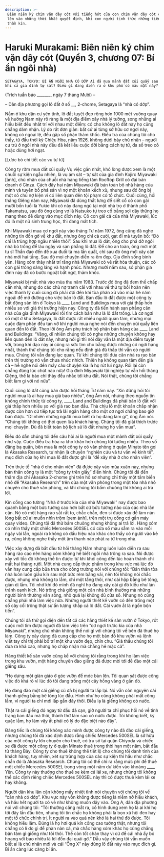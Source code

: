 ```yaml
---
description: >-
 Biên niên ký chim vặn dây cót với tiếng hót của con chim vặn dây cót chỉ vang
 lên vào những thời khắc quyết định, khi con người tỉnh thức những tiếng lòng
 thầm kín.
---
```


# Haruki Murakami: Biên niên ký chim vặn dây cót (Quyển 3, chương 07: Bí ẩn ngôi nhà)

`SETAGAYA, TOKYO: BÍ ẨN NGÔI NHÀ CÓ DỚP Ai đã mua mảnh đất xúi quẩy sau khi cả gia đình tự sát? Điều gì đang diễn ra ở khu phố có máu mặt này?`

(Trích tuần báo \_\_\_\_\_\_\_, ngày 7 tháng Mười) –

– Dân địa phương gọi lô đất ở số \_\_, 2-chome, Setagaya là “nhà có dớp”.

Nằm ở khu dân cư yên tĩnh, lô đất tuyệt đẹp rộng hơn 1000 mét vuông quay về hướng Nam này rõ ràng là một địa điểm xây nhà lý tưởng, song những ai hiểu biết đều nhất trí với nhau một điểm: có cho không lô đất này họ cũng chẳng dám nhận. Lý do rất đơn giản: bất cứ ai từng sở hữu cơ ngơi này, không có ngoại lệ, đều gặp số phận thảm khốc. Điều tra của chúng tôi cho thấy, từ đầu thời kỳ Chiêu Hòa, năm 1926, không dưới bảy chủ nhân – người cư trú ở ngôi nhà này đều đã kết liễu cuộc đời bằng cách tự tử, đa số treo cổ hoặc dùng hơi ngạt.

\[Lược bỏ chi tiết các vụ tự tử]

Công ty rởm mua đất xúi quẩy Vụ việc gần nhất, khó lòng được xem là một chuỗi sự kiện ngẫu nhiên, là vụ ám sát – tự sát của gia đình Kojiro Miyawaki \[ảnh], chủ nhân của chuỗi nhà hàng tiếng tăm Rooftop Grill có đại bản doanh ở Ginza. Cách đây hai năm Miyawaki đã bán toàn bộ nhà hàng của mình và tuyên bố phá sản vì nợ một khoản kếch xù, nhưng sau đó ông bị một số chủ nợ kiện vì có liên quan đến tội phạm có tổ chức. Cuối cùng, hồi tháng Giêng năm nay, Miyawaki đã dùng thắt lưng để siết cổ cô con gái mười bốn tuổi là Yukie khi cô này đang ngủ tại một nhà trọ ở thành phố Takamatsu, sau đó ông cùng vợ là Natsuko tự treo cổ bằng sợi dây thừng họ mang theo để dùng vào mục đích này. Cô con gái cả của nhà Miyawaki, lúc đó là một nữ sinh trung học, thì đang mất tích.

Khi Miyawaki mua cơ ngơi này vào tháng Tư năm 1972, ông cũng đã nghe những tin đồn gở về khu đất, nhưng ông chỉ cả cười, gạt đi mà tuyên bố: “Đó chỉ là trùng hợp ngẫu nhiên thôi”. Sau khi mua lô đất, ông cho phá dỡ ngôi nhà bỏ trống để lâu ngày và san phẳng lô đất. Để cho an toàn, ông mời một tu sĩ Thần đạo đến để xua đuổi tà ma lẩn quất, chỉ sau đó ông mới xây căn nhà mới hai tầng. Sau đó mọi chuyện diễn ra êm đẹp. Gia đình sống bình yên. Hàng xóm thảy nhất trí rằng nhà Miyawaki có vẻ rất hòa thuận, các cô con gái trông sáng láng và hạnh phúc. Nhưng mười năm sau, số phận gia đình này đã có bước ngoặt bất ngờ, thảm khốc.

Miyawaki bị mất nhà vào mùa thu năm 1983. Trước đó ông đã đem thế chấp căn nhà, nhưng do các chủ nợ tranh cãi với nhau về thứ tự bồi hoàn nên việc thanh lý cuối cùng đã phải đợi đến khi tòa phân xử vào mùa hè năm ngoái để mở đường cho việc bán lô đất. Ban đầu lô đất được một công ty bất động sản lớn ở Tokyo là \_\_\_\_ Land and Buildings mua với giá thấp hơn nhiều so với giá thị trường hiện nay. Công ty đã tiến hành san phẳng căn nhà của gia đình Miyawaki rồi tìm cách bán như là lô đất trống. Là cơ ngơi số một ở khu Setagaya, lô đất được rất nhiều người quan tâm, nhưng mọi cuộc đàm phán đều tan vỡ khi người mua nghe nói đến chuyện xúi quẩy liên quan đến lô đất. Theo lời ông Âm phụ trách bộ phận bán hàng của \_\_\_\_ Land and Buildings: “Vâng, dĩ nhiên chúng tôi có nghe những chuyện không hay liên quan đến lô đất này, nhưng nói gì thì nói đây vẫn là một địa điểm tuyệt vời, trong khi dạo này ai cũng ra sức tìm cho bằng được những cơ ngơi hạng nhất, thành thử chúng tôi cho rằng nếu định giá đủ thấp thì vẫn có người mua. Chúng tôi vẫn đang lạc quan. Từ khi chúng tôi đưa căn nhà ra rao bán trên thị trường nó vẫn chưa nhúc nhích. Thiên hạ không quan tâm đến giá cả – hễ nghe nói đến mấy câu chuyện kia là họ rút lui ngay. Rồi lại còn chẳng đúng lúc chút nào nữa! Gia đình Miyawaki tội nghiệp tự vẫn hồi tháng Giêng, thế là báo chỉ thảy đều nhắc tới khu đất. Nói thật, chúng tôi chẳng biết làm gì với nó nữa”.

Cuối cùng lô đất cũng bán được hồi tháng Tư năm nay. “Xin đừng hỏi tôi người mua là ai hay mua giá bao nhiêu”, ông Âm nói, nhưng theo nguồn tin không chính thức từ công ty, \_\_\_\_ Land and Buildings đã phải bán lô đất với giá thấp hơn nhiều so với giá rao ban đầu. Thà chịu lỗ một khoản chấp nhận được còn hơn cứ tiếp tục trả lãi ngân hàng cho một cơ ngơi chẳng bao giờ bán được. “Dĩ nhiên những người mua biết rõ họ đang làm gì”, ông Âm nói. “Chúng tôi không có thói quen lừa khách hàng. Chúng tôi đã giải thích trước mọi chuyện. Dù đã biết toàn bộ lịch sử lô đất nhưng họ vẫn mua”.

Điều đó dẫn chúng tôi đến câu hỏi ai là người mua một mảnh đất xúi quẩy như vậy. Cuộc điều tra hóa ra khó khăn hơn chúng tôi tưởng nhiều. Theo sổ đăng bạ quận, bên mua là một công ty có văn phòng ở quận Minato tên gọi là Akasaka Research, tự nhận là chuyên “nghiên cứu và tư vấn về kinh tế”, mục đích của họ khi mua lô đất được ghi là “để xây nhà ở cho nhân viên”.

Trên thực tế “nhà ở cho nhân viên” đã được xây vào mùa xuân này, nhưng bản thân công ty là một “công ty trên giấy” điển hình. Chúng tôi đã đến thăm địa chỉ Akasaka 2-chome ghi trên hồ sơ nhưng chỉ thấy một tấm biển nhỏ đề “Akasaka Research” trên cửa một văn phòng trong một tòa nhà nhỏ chuyên cho thuê văn phòng, và khi chúng tôi bấm chuông thì không ai trả lời.

Kín cổng cao tường “Nhà ở trước kia của nhà Miyawaki” nay được bao quanh bằng một bức tường cao hơn bất cứ bức tường nào của các nhà lân cận. Nó có một hàng rào sắt rất to, chắc chắn, đen sì được xây để làm nản lòng bất cứ ai muốn nhìn trộm \[xem ảnh], trên một trụ cổng có gắn máy quay video. Chúng tôi đã thử bấm chuông nhưng không ai trả lời. Hàng xóm có nhìn thấy một chiếc Mercedes 500SEL có cửa sổ màu sẫm ra vào mỗi ngày vài lần, ngoài ra không có dấu hiệu nào khác cho thấy có người vào kẻ ra, cũng không nghe thấy một âm thanh nào phát ra từ trong nhà.

Việc xây dựng đã bắt đầu từ hồi tháng Năm nhưng luôn luôn diễn ra sau hàng rào cao nên hàng xóm không hề biết ngôi nhà trông ra sao. Nó được xây với tốc độ không thể tin được: từ khi khởi công đến lúc hoàn thành chỉ mất hai tháng rưỡi. Một nhà cung cấp thực phẩm trong khu vực mà lúc đó vẫn hay cung cấp bữa trưa cho công trường nói với chúng tôi: “Bản thân tòa nhà luôn luôn giấu kín sau một bức rèm bằng vải, nên tôi không nói chắc được, nhưng nhà không to lắm, chỉ một tầng thôi, như cái hộp bằng bê tông, giản dị lắm. Tôi nhớ khi đó mình đã nghĩ họ đang xây cái gì đó kiểu như lán tránh oanh kích. Nó trông chả giống một căn nhà bình thường mà những người bình thường vẫn sống, nhỏ quá lại không đủ cửa sổ. Nhưng nó cũng chẳng phải nhà làm việc nữa. Những người thiết kế vườn có đến trồng một số cây cối trông thật sự ấn tượng khắp cả lô đất. Cái vườn ắt là ngốn bộn tiền”.

Chúng tôi đã thử gọi điện đến tất cả các hãng thiết kế sân vườn ở Tokyo, rốt cuộc mới tìm được người đã làm việc trên “cơ ngơi trước kia của nhà Miyawaki”, nhưng chủ nhân không thể nói gì với chúng tôi về bên đã thuê họ làm. Công ty xây dựng đã cung cấp cho họ một bản đồ khu vườn và lệnh viết tay chỉ thị phải bố trí một khu vườn đẹp, chỉn chu. “Giá thầu chúng tôi đưa ra khá cao, nhưng họ chấp nhận mà chẳng hề mặc cả”.

Hãng thiết kế sân vườn cũng kể với chúng tôi rằng trong khi họ làm việc trong khu vườn, một hãng chuyên đào giếng đã được mời tới để đào một cái giếng sâu.

“Họ dựng một giàn giáo ở góc vườn để móc bùn lên. Tôi quan sát được công việc đó khá rõ vì lúc đó tôi đang trồng một cây hồng vàng ở gần đó.

Họ đang đào một cái giếng cũ đã bị người ta lấp lại. Nó vẫn còn nguyên cái thành giếng bằng bê tông lúc đầu. Hình như họ cũng không phải mất công lắm, vì người ta chỉ mới lấp gần đây thôi. Điều lạ là giếng không có nước.

Thật ra cái giếng đó ngay từ đầu đã cạn, giờ người ta chỉ phục hồi nó về tình trạng ban đầu mà thôi, thành thử làm sao có nước được. Tôi không biết, kỳ quặc lắm, họ làm vậy ắt phải có lý do đặc biệt nào đây”.

Đáng tiếc là chúng tôi không xác minh được công ty nào đã đào cái giếng, nhưng chúng tôi đã xác định được rằng chiếc Mercedes 500SEL là sở hữu của một công ty lớn chuyên cho thuê, có trụ sở tại quận Chiyoda và chiếc xe đã được một công ty ở quận Minato thuê trong thời hạn một năm, bắt đầu từ tháng Bảy. Công ty cho thuê không thể tiết lộ cho chúng tôi danh tính của khách hàng, tuy nhiên, xét sự trùng hợp của các sự kiện thì hầu như chắc chắn đó là Akasaka Research. Chúng tôi có thể chỉ ra rằng mức phí để thuê một chiếc Mercedes 500SEL trong vòng một năm dự kiến vào khoảng \_\_\_\_ Yên. Công ty này thường cho thuê xe kèm cả lái xe, nhưng chúng tôi không thể xác định riêng chiếc Mercedes 500SEL này thì có được thuê kèm lái xe hay không.

Người dân khu lân cận không mấy nhiệt tình nói chuyện với chúng tôi về “căn nhà có dớp”. Khu vực này vốn không được tiếng là niềm nở hiếu khách, và hầu hết người ta có vẻ như không muốn dây vào. Ông A, dân địa phương nói với chúng tôi: “Tôi thường căng mắt ra, cố hình dung xem họ là ai khi họ tới đây lần đầu tiên, nhưng tôi tin chắc họ không phải là bọn xã hội đen hay một tổ chức chính trị. Ít người ra vào quá nên khó là hai thứ đó được. Tôi không hiểu lắm. Đúng là họ hơi quá kín cổng cao tường thật, nhưng tôi chẳng có lí do gì để phàn nàn cả, mà chắc hàng xóm khác họ cũng chẳng bận tâm gì giống như tôi thôi. Thế còn tốt chán thay vì cứ để cái nhà ấy bỏ hoang với bao nhiêu là lời đồn đại quái gở.” Dẫu vậy chúng tôi vẫn muốn biết ai là chủ nhân mới và cái “Ông X” này dùng lô đất này vào mục đích gì. Bí ẩn càng lúc càng bí ẩn.
